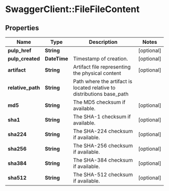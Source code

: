 # SwaggerClient::FileFileContent

## Properties
Name | Type | Description | Notes
------------ | ------------- | ------------- | -------------
**pulp_href** | **String** |  | [optional] 
**pulp_created** | **DateTime** | Timestamp of creation. | [optional] 
**artifact** | **String** | Artifact file representing the physical content | [optional] 
**relative_path** | **String** | Path where the artifact is located relative to distributions base_path | 
**md5** | **String** | The MD5 checksum if available. | [optional] 
**sha1** | **String** | The SHA-1 checksum if available. | [optional] 
**sha224** | **String** | The SHA-224 checksum if available. | [optional] 
**sha256** | **String** | The SHA-256 checksum if available. | [optional] 
**sha384** | **String** | The SHA-384 checksum if available. | [optional] 
**sha512** | **String** | The SHA-512 checksum if available. | [optional] 


